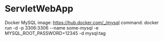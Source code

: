 # ServletWebApp

Docker MySQL
image: https://hub.docker.com/_/mysql
command: docker run -d -p 3306:3306 --name some-mysql -e MYSQL_ROOT_PASSWORD=12345 -d mysql:tag 